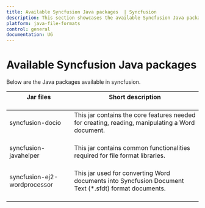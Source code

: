 ```yaml
---
title: Available Syncfusion Java packages  | Syncfusion
description: This section showcases the available Syncfusion Java packages.
platform: java-file-formats
control: general
documentation: UG
---
```


# Available Syncfusion Java packages

Below are the Java packages available in syncfusion.

<table>
<thead>  
<tr>
<th>Jar files<br/><br/></th>
<th>Short description<br/><br/></th>
</tr>
</thead>
<tbody>  
<tr>
<td>
syncfusion-docio<br/><br/></td><td>
This jar contains the core features needed for creating, reading, manipulating a Word document.<br/><br/></td></tr>
<tr>
<td>
syncfusion-javahelper<br/><br/></td><td>
This jar contains common functionalities required for file format libraries.<br/><br/></td></tr>
<tr>
<td>
syncfusion-ej2-wordprocessor<br/><br/></td><td>
This jar used for converting Word documents into Syncfusion Document Text (*.sfdt) format documents.<br/><br/></td></tr>
</tbody>
</table>